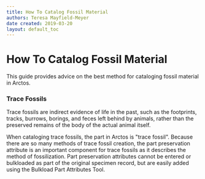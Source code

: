 ```yaml
---
title: How To Catalog Fossil Material
authors: Teresa Mayfield-Meyer
date created: 2019-03-20
layout: default_toc
---
```

# How To Catalog Fossil Material

This guide provides advice on the best method for cataloging fossil material in Arctos.

### Trace Fossils

Trace fossils are indirect evidence of life in the past, such as the footprints, tracks, burrows, borings, and feces left behind by animals, rather than the preserved remains of the body of the actual animal itself.

When cataloging trace fossils, the part in Arctos is "trace fossil". Because there are so many methods of trace fossil creation, the part  preservation attribute is an important component for trace fossils as it describes the method of fossilization. Part preservation attributes cannot be entered or bulkloaded as part of the original specimen record, but are easily added using the Bulkload Part Attributes Tool.
